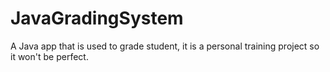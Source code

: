 # JavaGradingSystem
A Java app that is used to grade student, it is a personal training project so it won't be perfect.
